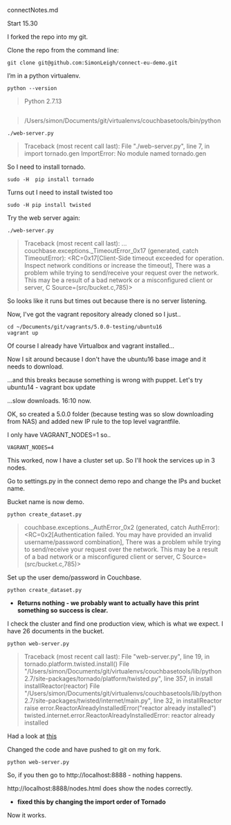 connectNotes.md

Start 15.30

I forked the repo into my git.

Clone the repo from the command line:

```shell
git clone git@github.com:SimonLeigh/connect-eu-demo.git
```

I’m in a python virtualenv.

```shell
python --version
```
> Python 2.7.13

```shell which python
```
> /Users/simon/Documents/git/virtualenvs/couchbasetools/bin/python

```shell
./web-server.py 
```

>Traceback (most recent call last):
>  File "./web-server.py", line 7, in <module>
>    import tornado.gen
>ImportError: No module named tornado.gen

So I need to install tornado.

```shell
sudo -H  pip install tornado
```

Turns out I need to install twisted too

```shell
sudo -H pip install twisted
```

Try the web server again:

```shell
./web-server.py
```

>Traceback (most recent call last):
>...
> couchbase.exceptions._TimeoutError_0x17 (generated, catch TimeoutError): <RC=0x17[Client-Side timeout exceeded for operation. Inspect network conditions or increase the timeout], There was a problem while trying to send/receive your request over the network. This may be a result of a bad network or a misconfigured client or server, C Source=(src/bucket.c,785)>


So looks like it runs but times out because there is no server listening.

Now, I've got the vagrant repository already cloned so I just..

```shell
cd ~/Documents/git/vagrants/5.0.0-testing/ubuntu16
vagrant up
```

Of course I already have Virtualbox and vagrant installed...

Now I sit around because I don't have the ubuntu16 base image and it needs to download.

...and this breaks because something is wrong with puppet. Let's try ubuntu14 - vagrant box update

...slow downloads. 16:10 now.

OK, so created a 5.0.0 folder (because testing was so slow downloading from NAS) and added new IP rule to the top level vagrantfile.

I only have VAGRANT_NODES=1 so..

```shell
VAGRANT_NODES=4
```

This worked, now I have a cluster set up. So I'll hook the services up in 3 nodes.

Go to settings.py in the connect demo repo and change the IPs and bucket name.

Bucket name is now demo.

```shell
python create_dataset.py
```
>couchbase.exceptions._AuthError_0x2 (generated, catch AuthError): <RC=0x2[Authentication failed. You may have provided an invalid username/password combination], There was a problem while trying to send/receive your request over the network. This may be a result of a bad network or a misconfigured client or server, C Source=(src/bucket.c,785)>


Set up the user demo/password in Couchbase.

```shell
python create_dataset.py
```
> 

- **Returns nothing - we probably want to actually have this print something so success is clear.**

I check the cluster and find one production view, which is what we expect.
I have 26 documents in the bucket.

```shell
python web-server.py
```

>Traceback (most recent call last):
>  File "web-server.py", line 19, in <module>
>    tornado.platform.twisted.install()
>  File "/Users/simon/Documents/git/virtualenvs/couchbasetools/lib/python2.7/site-packages/tornado/platform/twisted.py", line 357, in install
>    installReactor(reactor)
>  File "/Users/simon/Documents/git/virtualenvs/couchbasetools/lib/python2.7/site-packages/twisted/internet/main.py", line 32, in installReactor
>    raise error.ReactorAlreadyInstalledError("reactor already installed")
> twisted.internet.error.ReactorAlreadyInstalledError: reactor already installed

Had a look at [this](https://groups.google.com/forum/#!topic/kivy-users/DNerfZRnCuc)

Changed the code and have pushed to git on my fork.

```
python web-server.py
```

So, if you then go to http://localhost:8888 - nothing happens.

http://localhost:8888/nodes.html does show the nodes correctly.

- **fixed this by changing the import order of Tornado**

Now it works.


